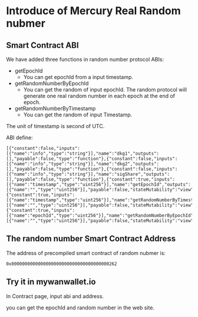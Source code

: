 # Introduce of Mercury Real Random nubmer

## Smart Contract ABI

We have added three functions in random number protocol ABIs:

- getEpochId 
  - You can get epochId from a input timestamp.
- getRandomNumberByEpochId
  - You can get the random of input epochId. The random protocol will generate one real random number in each epoch at the end of epoch.
- getRandomNumberByTimestamp
  - You can get the random of input Timestamp.

The unit of timestamp is second of UTC.

ABI define:
```
[{"constant":false,"inputs":[{"name":"info","type":"string"}],"name":"dkg1","outputs":[],"payable":false,"type":"function"},{"constant":false,"inputs":[{"name":"info","type":"string"}],"name":"dkg2","outputs":[],"payable":false,"type":"function"},{"constant":false,"inputs":[{"name":"info","type":"string"}],"name":"sigShare","outputs":[],"payable":false,"type":"function"},{"constant":true,"inputs":[{"name":"timestamp","type":"uint256"}],"name":"getEpochId","outputs":[{"name":"","type":"uint256"}],"payable":false,"stateMutability":"view","type":"function"},{"constant":true,"inputs":[{"name":"timestamp","type":"uint256"}],"name":"getRandomNumberByTimestamp","outputs":[{"name":"","type":"uint256"}],"payable":false,"stateMutability":"view","type":"function"},{"constant":true,"inputs":[{"name":"epochId","type":"uint256"}],"name":"getRandomNumberByEpochId","outputs":[{"name":"","type":"uint256"}],"payable":false,"stateMutability":"view","type":"function"}]
```

## The random number Smart Contract Address

The address of precompiled smart contract of random nubmer is:

```
0x0000000000000000000000000000000000000262
```

## Try it in mywanwallet.io

In Contract page, input abi and address.

you can get the epochId and random number in the web site.
